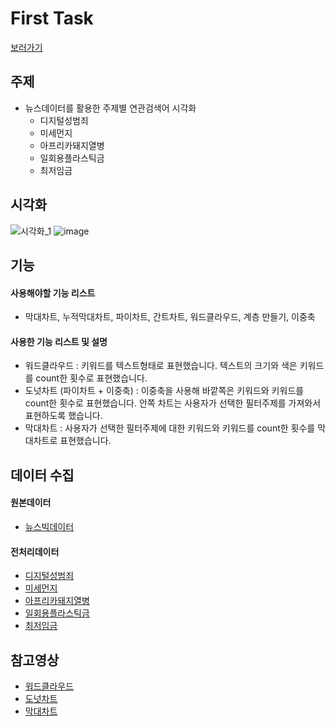 # First Task
[보러가기](https://public.tableau.com/profile/.2852#!/vizhome/1__15823664504210/sheet0)

## 주제
  - 뉴스데이터를 활용한 주제별 연관검색어 시각화
    - 디지털성범죄
    - 미세먼지
    - 아프리카돼지열병
    - 일회용플라스틱금
    - 최저임금
  
## 시각화 
![시각화_1](https://user-images.githubusercontent.com/40276516/75090860-8442e800-55aa-11ea-85d8-a4a880c5ea04.png)
![image](https://user-images.githubusercontent.com/40276516/76834240-22effb00-6870-11ea-897c-a5085414f4d3.png)

## 기능

#### 사용해야할 기능 리스트
  - 막대차트, 누적막대차트, 파이차트, 간트차트, 워드클라우드, 계층 만들기, 이중축
  
#### 사용한 기능 리스트 및 설명
  - 워드클라우드 : 키워드를 텍스트형태로 표현했습니다. 텍스트의 크기와 색은 키워드를 count한 횟수로 표현했습니다.
  - 도넛차트 (파이차트 + 이중축) : 이중축을 사용해 바깥쪽은 키워드와 키워드를 count한 횟수로 표현했습니다. 안쪽 차트는 사용자가 선택한 필터주제를 가져와서 표현하도록 했습니다.  
  - 막대차트 : 사용자가 선택한 필터주제에 대한 키워드와 키워드를 count한 횟수를 막대차트로 표현했습니다.

## 데이터 수집

#### 원본데이터
  - [뉴스빅데이터](https://www.data.go.kr/dataset/15012945/fileData.do)
  
#### 전처리데이터
  - [디지털성범죄](https://github.com/JONGSKY/Tableau_community/tree/master/First_task/data/%EB%94%94%EC%A7%80%ED%84%B8%EC%84%B1%EB%B2%94%EC%A3%84)
  - [미세먼지](https://github.com/JONGSKY/Tableau_community/tree/master/First_task/data/%EB%AF%B8%EC%84%B8%EB%A8%BC%EC%A7%80)
  - [아프리카돼지열병](https://github.com/JONGSKY/Tableau_community/tree/master/First_task/data/%EC%95%84%ED%94%84%EB%A6%AC%EC%B9%B4%EB%8F%BC%EC%A7%80%EC%97%B4%EB%B3%91)
  - [일회용플라스틱금](https://github.com/JONGSKY/Tableau_community/tree/master/First_task/data/%EC%9D%BC%ED%9A%8C%EC%9A%A9%ED%94%8C%EB%9D%BC%EC%8A%A4%ED%8B%B1)
  - [최저임금](https://github.com/JONGSKY/Tableau_community/tree/master/First_task/data/%EC%B5%9C%EC%A0%80%EC%9E%84%EA%B8%88)
  
## 참고영상
  - [워드클라우드](https://www.youtube.com/watch?v=ci5YHIVzElE&list=PL6ICdBRB3Rx1ME7YB0O4Aik-mqtXJrBhU&index=8)
  - [도넛차트](https://www.youtube.com/watch?v=PD_JGQWXsHw&list=PL6ICdBRB3Rx1ME7YB0O4Aik-mqtXJrBhU&index=9)
  - [막대차트](https://www.youtube.com/watch?v=qDijvpoCSGc&list=PL6ICdBRB3Rx1ME7YB0O4Aik-mqtXJrBhU)
  
